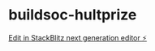 # buildsoc-hultprize

[Edit in StackBlitz next generation editor ⚡️](https://stackblitz.com/~/github.com/bharatoraon/buildsoc-hultprize)